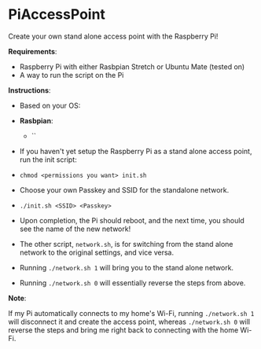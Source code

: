 # PiAccessPoint

Create your own stand alone access point with the Raspberry Pi!

**Requirements**:
- Raspberry Pi with either Rasbpian Stretch or Ubuntu Mate (tested on)
- A way to run the script on the Pi

**Instructions**:
- Based on your OS:
- **Rasbpian**:
    - ``
- If you haven't yet setup the Raspberry Pi as a stand alone access point, run the init script:
- `chmod <permissions you want> init.sh`
- Choose your own Passkey and SSID for the standalone network.
- `./init.sh <SSID> <Passkey>`
- Upon completion, the Pi should reboot, and the next time, you should see the name of the new network!

- The other script, `network.sh`, is for switching from the stand alone network to the original settings, and vice versa.

- Running `./network.sh 1` will bring you to the stand alone network.
- Running `./network.sh 0` will essentially reverse the steps from above. 


**Note**:

If my Pi automatically connects to my home's Wi-Fi, running `./network.sh 1` will disconnect it and create the access point, whereas `./network.sh 0` will reverse the steps and bring me right back to connecting with the home Wi-Fi.
